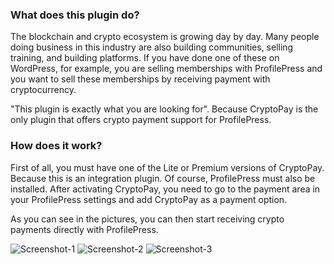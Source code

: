 ### What does this plugin do?

The blockchain and crypto ecosystem is growing day by day. Many people doing business in this industry are also building communities, selling training, and building platforms. If you have done one of these on WordPress, for example, you are selling memberships with ProfilePress and you want to sell these memberships by receiving payment with cryptocurrency.

"This plugin is exactly what you are looking for". Because CryptoPay is the only plugin that offers crypto payment support for ProfilePress.

### How does it work?

First of all, you must have one of the Lite or Premium versions of CryptoPay. Because this is an integration plugin. Of course, ProfilePress must also be installed. After activating CryptoPay, you need to go to the payment area in your ProfilePress settings and add CryptoPay as a payment option. 

As you can see in the pictures, you can then start receiving crypto payments directly with ProfilePress.

![Screenshot-1](https://i.ibb.co/GTV4ZQ8/Screenshot-1.png)
![Screenshot-2](https://i.ibb.co/RNC5cqY/Screenshot-2.png)
![Screenshot-3](https://i.ibb.co/NjxM26s/Screenshot-3.png)